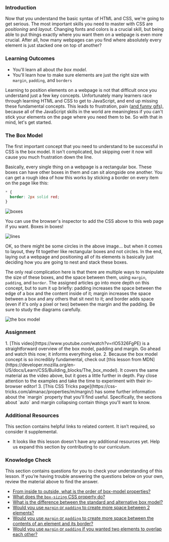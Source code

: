 ### Introduction

Now that you understand the basic syntax of HTML and CSS, we're going to get serious. The most important skills you need to master with CSS are _positioning_ and _layout_. Changing fonts and colors is a crucial skill, but being able to put things exactly where you want them on a webpage is even more crucial. After all, how many webpages can you find where absolutely every element is just stacked one on top of another?

### Learning Outcomes

*   You'll learn all about _the box model_.
*   You'll learn how to make sure elements are just the right size with `margin`, `padding`, and `borders`

Learning to position elements on a webpage is not that difficult once you understand just a few key concepts. Unfortunately many learners race through learning HTML and CSS to get to JavaScript, and end up missing these fundamental concepts. This leads to frustration, pain ([and funny gifs](https://giphy.com/gifs/css-13FrpeVH09Zrb2)), because all of the JavaScript skills in the world are meaningless if you can't stick your elements on the page where you need them to be. So with that in mind, let's get started.

### The Box Model

The first important concept that you need to understand to be successful in CSS is the box model. It isn't complicated, but skipping over it now will cause you much frustration down the line.

Basically, every single thing on a webpage is a rectangular box. These boxes can have other boxes in them and can sit alongside one another. You can get a rough idea of how this works by sticking a border on every item on the page like this:

~~~css
* {
  border: 2px solid red;
}
~~~

![boxes](https://cdn.statically.io/gh/TheOdinProject/curriculum/main/foundations/html_css/the-box-model/imgs/boxes.png)

You can use the browser's inspector to add the CSS above to this web page if you want. Boxes in boxes!

![lines](https://cdn.statically.io/gh/TheOdinProject/curriculum/main/foundations/html_css/the-box-model/imgs/odin-lined.png)

OK, so there might be some circles in the above image... but when it comes to layout, they fit together like rectangular boxes and not circles. In the end, laying out a webpage and positioning all of its elements is basically just deciding how you are going to nest and stack these boxes.

The only real complication here is that there are multiple ways to manipulate the size of these boxes, and the space between them, using `margin`, `padding`, and `border`. The assigned articles go into more depth on this concept, but to sum it up briefly: padding increases the space between the edge of a box and the content inside of it; margin increases the space between a box and any others that sit next to it; and border adds space (even if it's only a pixel or two) between the margin and the padding. Be sure to study the diagrams carefully.

![the box model](https://cdn.statically.io/gh/TheOdinProject/curriculum/main/foundations/html_css/the-box-model/imgs/box-model.png)

### Assignment

<div class="lesson-content__panel" markdown="1">
1. [This video](https://www.youtube.com/watch?v=rIO5326FgPE) is a straightforward overview of the box model, padding and margin. Go ahead and watch this now; it informs everything else.
2. Because the box model concept is so incredibly fundamental, check out [this lesson from MDN](https://developer.mozilla.org/en-US/docs/Learn/CSS/Building_blocks/The_box_model). It covers the same material as the video above, but it goes a little further in depth. Pay close attention to the examples and take the time to experiment with their in-browser editor!
3. [This CSS Tricks page](https://css-tricks.com/almanac/properties/m/margin/) has some further information about the `margin` property that you'll find useful. Specifically, the sections about `auto` and margin collapsing contain things you'll want to know.
</div>

### Additional Resources
This section contains helpful links to related content. It isn’t required, so consider it supplemental.

*   It looks like this lesson doesn't have any additional resources yet. Help us expand this section by contributing to our curriculum.

### Knowledge Check
This section contains questions for you to check your understanding of this lesson. If you’re having trouble answering the questions below on your own, review the material above to find the answer.

*   <a class='knowledge-check-link' href='#the-box-model'>From inside to outside, what is the order of box-model properties?</a>
*   <a class='knowledge-check-link' href='https://developer.mozilla.org/en-US/docs/Learn/CSS/Building_blocks/The_box_model#the_alternative_css_box_model'>What does the `box-sizing` CSS property do?</a>
*   <a class='knowledge-check-link' href='https://developer.mozilla.org/en-US/docs/Learn/CSS/Building_blocks/The_box_model#the_alternative_css_box_model'>What is the difference between the standard and alternative box model?</a>
*   <a class='knowledge-check-link' href='https://developer.mozilla.org/en-US/docs/Learn/CSS/Building_blocks/The_box_model#margins_padding_and_borders'>Would you use `margin` or `padding` to create more space between 2 elements?</a>
*   <a class='knowledge-check-link' href='https://developer.mozilla.org/en-US/docs/Learn/CSS/Building_blocks/The_box_model#margins_padding_and_borders'>Would you use `margin` or `padding` to create more space between the contents of an element and its border?</a>
*   <a class='knowledge-check-link' href='https://developer.mozilla.org/en-US/docs/Learn/CSS/Building_blocks/The_box_model#margins_padding_and_borders'>Would you use `margin` or `padding` if you wanted two elements to overlap each other?</a>

